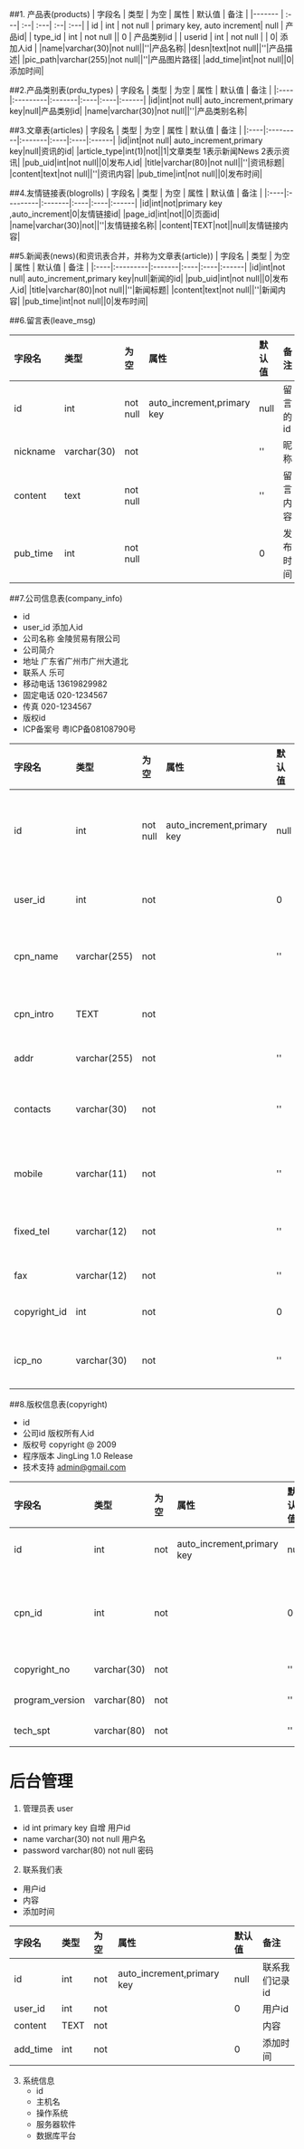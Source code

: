 
##1. 产品表(products)
| 字段名  | 类型   |  为空     |  属性     |    默认值    |  备注    |
|-------   | :---| :--| :---| :--| :---|
| id | int | not null   | primary key, auto increment|  null |    产品id|
| type_id    | int |   not null ||     0     | 产品类别id |
| userid | int | not null |  | 0| 添加人id |
|name|varchar(30)|not null||''|产品名称|
|desn|text|not null||''|产品描述|
|pic_path|varchar(255)|not null||''|产品图片路径|
|add_time|int|not null||0|添加时间|


##2.产品类别表(prdu_types)
| 字段名  | 类型   |  为空     |  属性     |    默认值    |  备注    |
|:----|:---------|:-------|:----|:----|:------|
|id|int|not null| auto_increment,primary key|null|产品类别id|
|name|varchar(30)|not null||''|产品类别名称|


##3.文章表(articles)
| 字段名  | 类型   |  为空     |  属性     |    默认值    |  备注    |
|:----|:---------|:-------|:----|:----|:------|
|id|int|not null| auto_increment,primary key|null|资讯的id|
|article_type|int(1)|not||1|文章类型 1表示新闻News 2表示资讯|
|pub_uid|int|not null||0|发布人id|
|title|varchar(80)|not null||''|资讯标题|
|content|text|not null||''|资讯内容|
|pub_time|int|not null||0|发布时间|

##4.友情链接表(blogrolls)
| 字段名  | 类型   |  为空     |  属性     |    默认值    |  备注    |
|:----|:---------|:-------|:----|:----|:------|
|id|int|not|primary key ,auto_increment|0|友情链接id|
|page_id|int|not||0|页面id|
|name|varchar(30)|not||''|友情链接名称|
|content|TEXT|not||null|友情链接内容|

##5.新闻表(news)(和资讯表合并，并称为文章表(article))
| 字段名  | 类型   |  为空     |  属性     |    默认值    |  备注    |
|:----|:---------|:-------|:----|:----|:------|
|id|int|not null| auto_increment,primary key|null|新闻的id|
|pub_uid|int|not null||0|发布人id|
|title|varchar(80)|not null||''|新闻标题|
|content|text|not null||''|新闻内容|
|pub_time|int|not null||0|发布时间|
 
##6.留言表(leave_msg)

| 字段名  | 类型   |  为空     |  属性     |    默认值    |  备注    |
|:----|:---------|:-------|:----|:----|:------|
|id|int|not null| auto_increment,primary key|null|留言的id|
|nickname|varchar(30)|not||''|昵称|
|content|text|not null||''|留言内容|
|pub_time|int|not null||0|发布时间|

##7.公司信息表(company_info)
   - id       
   - user_id                添加人id
   - 公司名称               金陵贸易有限公司
   - 公司简介
   - 地址                   广东省广州市广州大道北
   - 联系人                 乐可
   - 移动电话               13619829982
   - 固定电话               020-1234567
   - 传真                   020-1234567
   - 版权id                 
   - ICP备案号              粤ICP备08108790号
   
| 字段名  | 类型   |  为空     |  属性     |    默认值    |  备注    |
|:----|:---------|:-------|:----|:----|:------|
|id|int|not null| auto_increment,primary key|null|公司信息的id|
|user_id|int|not||0|添加人id|
|cpn_name|varchar(255)|not||''|公司名称|
|cpn_intro|TEXT|not|||公司简介|
|addr|varchar(255)|not||''|地址|
|contacts|varchar(30)|not||''|联系人姓名|
|mobile|varchar(11)|not||''|移动电话|
|fixed_tel|varchar(12)|not||''|固定电话|
|fax|varchar(12)|not||''|传真|
|copyright_id|int|not||0|版权id|
|icp_no|varchar(30)|not||''|ICP备案号|

##8.版权信息表(copyright)
  - id
  - 公司id              版权所有人id
  - 版权号              copyright @ 2009
  - 程序版本            JingLing 1.0 Release
  - 技术支持            admin@gmail.com
  
| 字段名  | 类型   |  为空     |  属性     |    默认值    |  备注    |
|:----|:---------|:-------|:----|:----|:------|
|id|int|not| auto_increment,primary key|null|版权信息的id|
|cpn_id|int|not||0|版权所有人（公司）id|
|copyright_no|varchar(30)|not||''|版权号|
|program_version|varchar(80)|not||''|程序版本|
|tech_spt|varchar(80)|not||''|技术支持|

# 后台管理
1. 管理员表 user
  - id               int          primary key 自增            用户id
  - name             varchar(30)  not null                   用户名
  - password         varchar(80)  not null                   密码


2. 联系我们表
  - 用户id
  - 内容
  - 添加时间
  
| 字段名  | 类型   |  为空     |  属性     |    默认值    |  备注    |
|:----|:---------|:-------|:----|:----|:------|
|id|int|not| auto_increment,primary key|null|联系我们记录id|
|user_id|int|not||0|用户id|
|content|TEXT|not|||内容|
|add_time|int|not||0|添加时间|


3. 系统信息 
   - id
   - 主机名
   - 操作系统
   - 服务器软件
   - 数据库平台 


